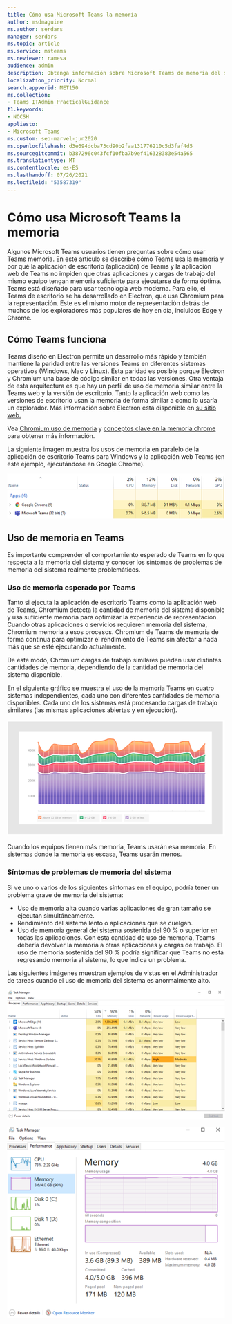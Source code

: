 ```yaml
---
title: Cómo usa Microsoft Teams la memoria
author: msdmaguire
ms.author: serdars
manager: serdars
ms.topic: article
ms.service: msteams
ms.reviewer: ramesa
audience: admin
description: Obtenga información sobre Microsoft Teams de memoria del sistema y por qué el uso de memoria es el mismo entre la aplicación de escritorio y la aplicación web.
localization_priority: Normal
search.appverid: MET150
ms.collection:
- Teams_ITAdmin_PracticalGuidance
f1.keywords:
- NOCSH
appliesto:
- Microsoft Teams
ms.custom: seo-marvel-jun2020
ms.openlocfilehash: d3e694dcba73cd90b2faa131776210c5d3faf4d5
ms.sourcegitcommit: b387296c043fcf10fba7b9ef416328383e54a565
ms.translationtype: MT
ms.contentlocale: es-ES
ms.lasthandoff: 07/26/2021
ms.locfileid: "53587319"
---
```

# <a name="how-microsoft-teams-uses-memory"></a>Cómo usa Microsoft Teams la memoria

Algunos Microsoft Teams usuarios tienen preguntas sobre cómo usar Teams memoria. En este artículo se describe cómo Teams usa la memoria y por qué la aplicación de escritorio (aplicación) de Teams y la aplicación web de Teams no impiden que otras aplicaciones y cargas de trabajo del mismo equipo tengan memoria suficiente para ejecutarse de forma óptima. Teams está diseñado para usar tecnología web moderna. Para ello, el Teams de escritorio se ha desarrollado en Electron, que usa Chromium para la representación. Este es el mismo motor de representación detrás de muchos de los exploradores más populares de hoy en día, incluidos Edge y Chrome.

## <a name="how-teams-works"></a>Cómo Teams funciona

Teams diseño en Electron permite un desarrollo más rápido y también mantiene la paridad entre las versiones Teams en diferentes sistemas operativos (Windows, Mac y Linux). Esta paridad es posible porque Electron y Chromium una base de código similar en todas las versiones. Otra ventaja de esta arquitectura es que hay un perfil de uso de memoria similar entre la Teams web y la versión de escritorio. Tanto la aplicación web como las versiones de escritorio usan la memoria de forma similar a como lo usaría un explorador. Más información sobre Electron está disponible en [su sitio web.](https://electronjs.org/)

Vea [Chromium uso de memoria](https://www.chromium.org/developers/memory-usage-backgrounder) y [conceptos clave en la memoria chrome](https://chromium.googlesource.com/chromium/src.git/+/master/docs/memory/key_concepts.md) para obtener más información.

La siguiente imagen muestra los usos de memoria en paralelo de la aplicación de escritorio Teams para Windows y la aplicación web Teams (en este ejemplo, ejecutándose en Google Chrome).

![Teams de memoria para la aplicación de escritorio y la aplicación web](media/teams-memory-clientweb.png)

## <a name="memory-usage-in-teams"></a>Uso de memoria en Teams

Es importante comprender  el comportamiento esperado de Teams en lo que respecta a la memoria del sistema y conocer los síntomas de problemas de memoria del sistema realmente problemáticos.

### <a name="expected-memory-usage-by-teams"></a>Uso de memoria esperado por Teams

Tanto si ejecuta la aplicación de escritorio Teams como la aplicación web de Teams, Chromium detecta la cantidad de memoria del sistema disponible y usa suficiente memoria para optimizar la experiencia de representación. Cuando otras aplicaciones o servicios requieren memoria del sistema, Chromium memoria a esos procesos. Chromium de Teams de memoria de forma continua para optimizar el rendimiento de Teams sin afectar a nada más que se esté ejecutando actualmente.

De este modo, Chromium cargas de trabajo similares pueden usar distintas cantidades de memoria, dependiendo de la cantidad de memoria del sistema disponible.

En el siguiente gráfico se muestra el uso de la memoria Teams en cuatro sistemas independientes, cada uno con diferentes cantidades de memoria disponibles. Cada uno de los sistemas está procesando cargas de trabajo similares (las mismas aplicaciones abiertas y en ejecución).

![Teams de memoria en diferentes sistemas](media/teams-memory-usage.png)

Cuando los equipos tienen más memoria, Teams usarán esa memoria. En sistemas donde la memoria es escasa, Teams usarán menos.

### <a name="symptoms-of-system-memory-issues"></a>Síntomas de problemas de memoria del sistema

Si ve uno o varios de los siguientes síntomas en el equipo, podría tener un problema grave de memoria del sistema:

- Uso de memoria alta cuando varias aplicaciones de gran tamaño se ejecutan simultáneamente.
- Rendimiento del sistema lento o aplicaciones que se cuelgan.
- Uso de memoria general del sistema sostenida del 90 % o superior en todas las aplicaciones. Con esta cantidad de uso de memoria, Teams debería devolver la memoria a otras aplicaciones y cargas de trabajo. El uso de memoria sostenida del 90 % podría significar que Teams no está regresando memoria al sistema, lo que indica un problema.

Las siguientes imágenes muestran ejemplos de vistas en el Administrador de tareas cuando el uso de memoria del sistema es anormalmente alto.

![Teams de uso de memoria en el Administrador de tareas](media/teams-memory-high-mem-process-list.png)

![Teams gráfico de uso de memoria en el Administrador de tareas](media/teams-memory-high-mem-process-list2.png)
